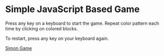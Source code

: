 # Simple JavaScript Based Game

Press any key on a keyboard to start the game.
Repeat color pattern each time by clicking on colored blocks.

To restart, press any key on your keyboard again.

[Simon Game](https://alanskaev22.github.io/Simon_Game/)
